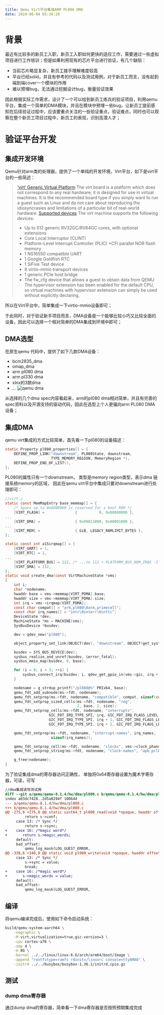 ```yaml
---
title: Qemu Virt平台集成ARM PL080 DMA
date: 2024-06-04 05:34:28
---
```

# 背景
最近有比较多的新员工入职，新员工入职如何更快的适应工作，需要通过一些虚拟项目进行工作培训；但是如果利用现有的芯片平台进行验证，有几个缺陷：
* 当前芯片略显复杂，新员工接手理解难度较高
* 平台已经solid，并且有参考的代码以及测试用例，对于新员工而言，没有起到端到端cover一个模块的作用
* 难以预埋bug，无法通过挖掘设计bug，衡量验证效果

因此根据实际工作需求，设计了一个可以给到新员工练兵的验证项目，利用qemu平台，集成一个简单的DMA模块，并且在模块中预埋一些bug，让新员工提前感知在后续验证过程中，应该要重点关注的一些验证重点，验证难点，同时也可以观察在整个新员工项目过程中，新员工的表现，识别高潜人才；

# 验证平台开发 
## 集成开发环境
Qemu针对arm类的处理器，提供了一个单纯的开发环境，Virt平台，如下是virt平台的一些简述：
> [‘virt’ Generic Virtual Platform](https://www.qemu.org/docs/master/system/riscv/virt.html#virt-generic-virtual-platform-virt)
>The virt board is a platform which does not correspond to any real hardware; it is designed for use in virtual machines. It is the recommended board type if you simply want to run a guest such as Linux and do not care about reproducing the idiosyncrasies and limitations of a particular bit of real-world hardware.
>[Supported devices](https://www.qemu.org/docs/master/system/riscv/virt.html#supported-devices)
>The virt machine supports the following devices:
> * Up to 512 generic RV32GC/RV64GC cores, with optional extensions
> * Core Local Interruptor (CLINT)
> * Platform-Level Interrupt Controller (PLIC)
> *CFI parallel NOR flash memory
> * 1 NS16550 compatible UART
> * 1 Google Goldfish RTC
> * 1 SiFive Test device
> * 8 virtio-mmio transport devices
> * 1 generic PCIe host bridge
> * The fw_cfg device that allows a guest to obtain data from QEMU
> The hypervisor extension has been enabled for the default CPU, so virtual machines with hypervisor extension can simply be used without explicitly declaring.

所以在Virt平台中，简单集成一下virtio-mmio设备即可；

于此同时，对于验证新手项目而言，DMA设备是一个能够比较小巧又比较全面的设备，因此可以选择一个相对简单的DMA集成到环境中即可；

## DMA选型
在原生qemu 代码中，提供了如下几款DMA设备：
* bcm2835_dma
* omap_dma
* arm pl080 dma
* arm pl330 dma
* xlnx的3款dma
* ...
![qemu dma](https://github.com/Jared-ZDC/markel/assets/17999499/8631ad56-50c5-4a4d-b657-699aaee31024)


从选择的几个dma spec内容看起来，arm的pl080 dma相对简单，并且有完善的spec资料以及开源支持的驱动代码，因此在选型上个人更偏向arm PL080 DMA设备；

## 集成DMA
qemu virt集成的方式比较简单，首先看一下pl080的设备描述：
```c
static Property pl080_properties[] = {
    DEFINE_PROP_LINK("downstream", PL080State, downstream,
                     TYPE_MEMORY_REGION, MemoryRegion *),
    DEFINE_PROP_END_OF_LIST(),
};
```
PL080的属性只有一个downstream， 类型是memory region类型，表示dma 链接系统memory的区域， 因此在qemu virt平台中集成只要对downstream进行处理即可：
```c
//virt.c
static const MemMapEntry base_memmap[] = {
    /* Space up to 0x8000000 is reserved for a boot ROM */
    [VIRT_FLASH] =              {          0, 0x08000000 },
...
    [VIRT_DMA] =                { 0x09011000, 0x00001000 },
...
    [VIRT_MEM] =                { GiB, LEGACY_RAMLIMIT_BYTES },
};

static const int a15irqmap[] = {
    [VIRT_UART] = 1,
    [VIRT_RTC] = 2,
...
    [VIRT_PLATFORM_BUS] = 112, /* ...to 112 + PLATFORM_BUS_NUM_IRQS -1 */
    [VIRT_DMA] = 212,
};
static void create_dma(const VirtMachineState *vms)
{
    int i;
    char *nodename;
    hwaddr base = vms->memmap[VIRT_PDMA].base;
    hwaddr size = vms->memmap[VIRT_PDMA].size;
    int irq = vms->irqmap[VIRT_PDMA];
    const char compat[] = "arm,pl080\0arm,primecell";
    const char irq_names[] = "intr\0interr\0inttc";
    DeviceState *dev;
    MachineState *ms = MACHINE(vms);
    SysBusDevice *busdev;

    dev = qdev_new("pl080");

    object_property_set_link(OBJECT(dev), "downstream", OBJECT(get_system_memory()), &error_fatal);

    busdev = SYS_BUS_DEVICE(dev);
    sysbus_realize_and_unref(busdev, &error_fatal);
    sysbus_mmio_map(busdev, 0, base);

    for (i = 0; i < 3; ++i) {
        sysbus_connect_irq(busdev, i, qdev_get_gpio_in(vms->gic, irq + i));
    }

    nodename = g_strdup_printf("/pl080@%" PRIx64, base);
    qemu_fdt_add_subnode(ms->fdt, nodename);
    qemu_fdt_setprop(ms->fdt, nodename, "compatible", compat, sizeof(compat));
    qemu_fdt_setprop_sized_cells(ms->fdt, nodename, "reg",
                                 2, base, 2, size);
    qemu_fdt_setprop_cells(ms->fdt, nodename, "interrupts",
                    GIC_FDT_IRQ_TYPE_SPI, irq, GIC_FDT_IRQ_FLAGS_LEVEL_HI,
                    GIC_FDT_IRQ_TYPE_SPI, irq + 1, GIC_FDT_IRQ_FLAGS_LEVEL_HI,
                    GIC_FDT_IRQ_TYPE_SPI, irq + 2, GIC_FDT_IRQ_FLAGS_LEVEL_HI);

    qemu_fdt_setprop(ms->fdt, nodename, "interrupt-names", irq_names,
                     sizeof(irq_names));

    qemu_fdt_setprop_cell(ms->fdt, nodename, "clocks", vms->clock_phandle);
    qemu_fdt_setprop_string(ms->fdt, nodename, "clock-names", "apb_pclk");

    g_free(nodename);
}

```

为了验证集成dma的寄存器访问正确性， 单独将0x64寄存器设置为魔术字寄存器，可读，可写
```patch
//dma集成读写测试用
diff --git a/qemu/qemu-8.1.4/hw/dma/pl080.c b/qemu/qemu-8.1.4/hw/dma/pl080.c
index a03dcf428..2d5a0294f 100644
--- a/qemu/qemu-8.1.4/hw/dma/pl080.c
+++ b/qemu/qemu-8.1.4/hw/dma/pl080.c
@@ -275,6 +275,8 @@ static uint64_t pl080_read(void *opaque, hwaddr offset,
         return s->conf;
     case 13: /* Sync */
         return s->sync;
+    case 16: /*magic word*/
+       return s->magic_words;
     default:
     bad_offset:
         qemu_log_mask(LOG_GUEST_ERROR,
@@ -338,6 +340,8 @@ static void pl080_write(void *opaque, hwaddr offset,
     case 13: /* Sync */
         s->sync = value;
         break;
+    case 16: /*magic word*/
+       s->magic_words = value;
     default:
     bad_offset:
         qemu_log_mask(LOG_GUEST_ERROR,
```

## 编译
将qemu编译完成后，使用如下命令启动系统：
```bash
build/qemu-system-aarch64 \
    -nographic \
    -M virt,virtualization=true,gic-version=3 \
    -cpu cortex-a76 \
    -smp 4 \
    -m 8G \
    -kernel ../../linux/linux-6.6/arch/arm64/boot/Image \
    -append "rootfstype=ramfs rdinit=/linuxrc console=ttyAMA0" \
    -initrd ../../busybox/busybox-1.36.1/initrd.cpio.gz
```

## 测试
### dump dma寄存器
通过dump dma的寄存器，简单看一下dma寄存器是否按照预期集成完成
```bash

```
